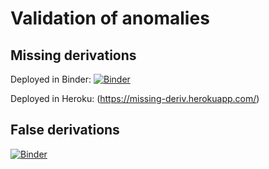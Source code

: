 # Validation of anomalies

## Missing derivations
Deployed in Binder: [![Binder](https://mybinder.org/badge_logo.svg)](https://mybinder.org/v2/gh/nyomanjuniarta/Demonext-web/HEAD?urlpath=%2Fvoila%2Frender%2Fmissing_derivations.ipynb)

Deployed in Heroku: (https://missing-deriv.herokuapp.com/)

## False derivations
[![Binder](https://mybinder.org/badge_logo.svg)](https://mybinder.org/v2/gh/nyomanjuniarta/Demonext-web/HEAD?urlpath=%2Fvoila%2Frender%2Ffalse_derivations.ipynb)


